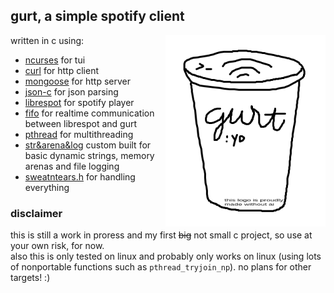 ## gurt, a simple spotify client
<img src="gurt.png" style="float:right; width: 256px;"></img>
written in c using:
- [ncurses](https://github.com/mirror/ncurses) for tui
- [curl](https://github.com/curl/curl) for http client
- [mongoose](https://github.com/cesanta/mongoose) for http server
- [json-c](https://github.com/json-c/json-c) for json parsing
- [librespot](https://github.com/librespot-org/librespot) for spotify player
- [fifo](https://en.wikipedia.org/wiki/Named_pipe) for realtime communication between librespot and gurt
- [pthread](https://en.wikipedia.org/wiki/Segmentation_fault) for multithreading
- [str&arena&log](https://medium.com/@wieland.paul/why-i-think-rust-is-awesome-1a5b040241e4) custom built for basic dynamic strings, memory arenas and file logging
- [sweatntears.h](https://en.wiktionary.org/wiki/skill_issue) for handling everything

### disclaimer
this is still a work in proress and my first ~~big~~ not small c project, so use at your own risk, for now.  
also this is only tested on linux and probably only works on linux (using lots of nonportable functions such as `pthread_tryjoin_np`). no plans for other targets! :)

<!-- ### usage
first you need to install [librespot](https://github.com/librespot-org/librespot) (`yay -S librespot` for example on arch (btw))  
then youre on your own for now im still making this! -->
